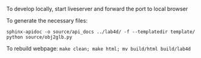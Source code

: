 To develop locally, start liveserver and forward the port to local browser

To generate the necessary files:
```
sphinx-apidoc -o source/api_docs ../lab4d/ -f --templatedir template/
python source/obj2glb.py
```

To rebuild webpage:
```make clean; make html; mv build/html build/lab4d```